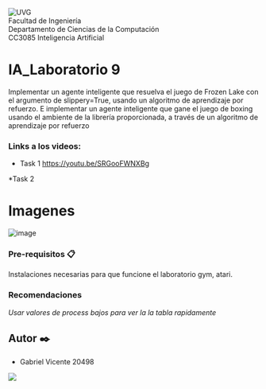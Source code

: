 ![UVG](https://res.cloudinary.com/webuvg/image/upload/f_auto/v1551291412/WEB/institucional/logouvg.png) <br>
Facultad de Ingeniería <br>
Departamento de Ciencias de la Computación <br>
CC3085 Inteligencia Artificial <br>


# IA_Laboratorio 9
Implementar un agente inteligente que resuelva el juego de Frozen Lake con el argumento de slippery=True, usando un algoritmo de aprendizaje por refuerzo. E implementar un agente inteligente que gane el juego de
boxing usando el ambiente de la librería proporcionada, a través de un algoritmo de aprendizaje por refuerzo

### Links a los videos:

* Task 1
https://youtu.be/SRGooFWNXBg

*Task 2

# Imagenes

![image](https://user-images.githubusercontent.com/60375344/236737288-886f113f-a67d-4cad-bbc0-16ce7c9ee190.png)


### Pre-requisitos 📋

Instalaciones necesarias para que funcione el laboratorio gym, atari.

### Recomendaciones

_Usar valores de process bajos para ver la la tabla rapidamente_

## Autor ✒️

- Gabriel Vicente 20498

<a href="https://github.com/GabrielVicente-GT/IA_Lab9_UVG/graphs/contributors">
  <img src="https://contrib.rocks/image?repo=GabrielVicente-GT/IA_Lab9_UVG" />
</a>
